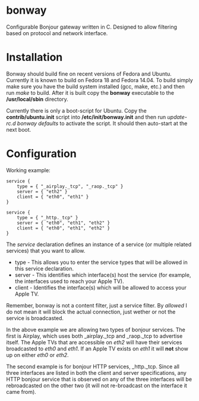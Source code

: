 bonway
======

Configurable Bonjour gateway written in C. Designed to allow filtering
based on protocol and network interface.

Installation
============

Bonway should build fine on recent versions of Fedora and Ubuntu. Currently it
is known to build on Fedora 18 and Fedora 14.04. To build simply make sure
you have the build system installed (gcc, make, etc.) and then run *make*
to build. After it is built copy the **bonway** executable to the
**/usr/local/sbin** directory.

Currently there is only a boot-script for Ubuntu. Copy the
**contrib/ubuntu.init** script into **/etc/init/bonway.init** and then
run *update-rc.d bonway defaults* to activate the script. It should then
auto-start at the next boot.

Configuration
=============

Working example:

```
service {
	type = { "_airplay._tcp", "_raop._tcp" }
	server = { "eth2" }
	client = { "eth0", "eth1" }
}

service {
	type = { "_http._tcp" }
	server = { "eth0", "eth1", "eth2" }
	client = { "eth0", "eth1", "eth2" }
}
```

The *service* declaration defines an instance of a service (or multiple
related services) that you want to allow.

- type - This allows you to enter the service types that will be allowed
in this service declaration.
- server - This identifies which interface(s) host the service (for example,
the interfaces used to reach your Apple TV).
- client - Identifies the interface(s) which will be allowed to access your
Apple TV.

Remember, bonway is not a content filter, just a service filter. By *allowed*
I do not mean it will block the actual connection, just wether or not the
service is broadcasted.

In the above example we are allowing two types of bonjour services. The first
is Airplay, which uses both _airplay._tcp and _raop._tcp to advertise itself.
The Apple TVs that are accessible on *eth2* will have their services
broadcasted to *eth0* and *eth1*. If an Apple TV exists on *eth1* it will
**not** show up on either *eth0* or *eth2*.

The second example is for bonjour HTTP services, _http._tcp. Since all three
interfaces are listed in both the client and server specifications, any HTTP
bonjour service that is observed on any of the three interfaces will be
rebroadcasted on the other two (it will not re-broadcast on the interface it
came from).
